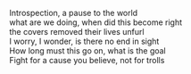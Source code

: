Introspection, a pause to the world  
what are we doing, when did this become right  
the covers removed their lives unfurl  
I worry, I wonder, is there no end in sight  
How long must this go on, what is the goal  
Fight for a cause you believe, not for trolls  
